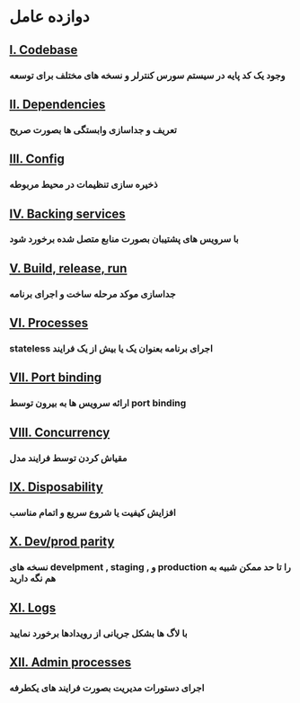 ﻿دوازده عامل
==================

## [I. Codebase](./codebase)
### وجود یک کد پایه در سیستم سورس کنترلر  و نسخه های مختلف برای توسعه

## [II. Dependencies](./dependencies)
### تعریف و جداسازی وابستگی ها بصورت صریح

## [III. Config](./config)
###  ذخیره سازی تنظیمات در محیط مربوطه

## [IV. Backing services](./backing-services)
###  با سرویس های پشتیبان بصورت منابع متصل شده برخورد شود

## [V. Build, release, run](./build-release-run)
### جداسازی موکد مرحله ساخت و اجرای برنامه 

## [VI. Processes](./processes)
###  stateless اجرای برنامه بعنوان یک یا بیش از یک فرایند 

## [VII. Port binding](./port-binding)
### ارائه سرویس ها به بیرون توسط port binding

## [VIII. Concurrency](./concurrency)
### مقیاش کردن توسط فرایند مدل

## [IX. Disposability](./disposability)
 
### افزایش کیفیت یا شروع سریع و اتمام مناسب

## [X. Dev/prod parity](./dev-prod-parity)
### نسخه های develpment , staging , و production را تا حد ممکن شبیه به هم نگه دارید

## [XI. Logs](./logs)
### با لاگ ها بشکل جریانی از رویدادها برخورد نمایید  

## [XII. Admin processes](./admin-processes)
### اجرای دستورات مدیریت بصورت فرایند های یکطرفه
